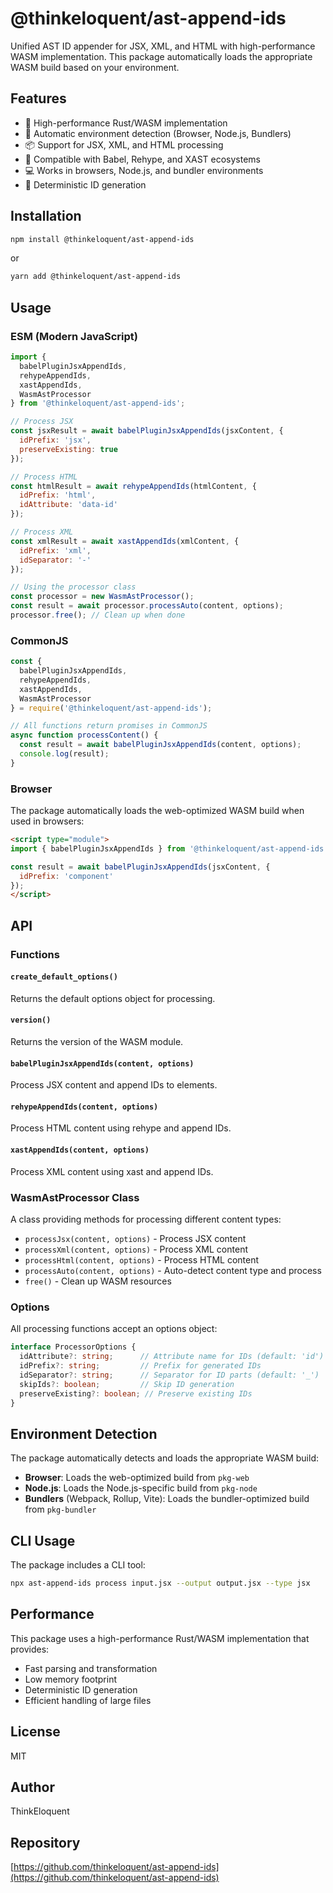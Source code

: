 # @thinkeloquent/ast-append-ids

Unified AST ID appender for JSX, XML, and HTML with high-performance WASM implementation. This package automatically loads the appropriate WASM build based on your environment.

## Features

- 🚀 High-performance Rust/WASM implementation
- 🎯 Automatic environment detection (Browser, Node.js, Bundlers)
- 📦 Support for JSX, XML, and HTML processing
- 🔧 Compatible with Babel, Rehype, and XAST ecosystems
- 💻 Works in browsers, Node.js, and bundler environments
- 🔄 Deterministic ID generation

## Installation

```bash
npm install @thinkeloquent/ast-append-ids
```

or

```bash
yarn add @thinkeloquent/ast-append-ids
```

## Usage

### ESM (Modern JavaScript)

```javascript
import { 
  babelPluginJsxAppendIds, 
  rehypeAppendIds, 
  xastAppendIds,
  WasmAstProcessor 
} from '@thinkeloquent/ast-append-ids';

// Process JSX
const jsxResult = await babelPluginJsxAppendIds(jsxContent, {
  idPrefix: 'jsx',
  preserveExisting: true
});

// Process HTML
const htmlResult = await rehypeAppendIds(htmlContent, {
  idPrefix: 'html',
  idAttribute: 'data-id'
});

// Process XML
const xmlResult = await xastAppendIds(xmlContent, {
  idPrefix: 'xml',
  idSeparator: '-'
});

// Using the processor class
const processor = new WasmAstProcessor();
const result = await processor.processAuto(content, options);
processor.free(); // Clean up when done
```

### CommonJS

```javascript
const { 
  babelPluginJsxAppendIds,
  rehypeAppendIds,
  xastAppendIds,
  WasmAstProcessor 
} = require('@thinkeloquent/ast-append-ids');

// All functions return promises in CommonJS
async function processContent() {
  const result = await babelPluginJsxAppendIds(content, options);
  console.log(result);
}
```

### Browser

The package automatically loads the web-optimized WASM build when used in browsers:

```html
<script type="module">
import { babelPluginJsxAppendIds } from '@thinkeloquent/ast-append-ids';

const result = await babelPluginJsxAppendIds(jsxContent, {
  idPrefix: 'component'
});
</script>
```

## API

### Functions

#### `create_default_options()`
Returns the default options object for processing.

#### `version()`
Returns the version of the WASM module.

#### `babelPluginJsxAppendIds(content, options)`
Process JSX content and append IDs to elements.

#### `rehypeAppendIds(content, options)`
Process HTML content using rehype and append IDs.

#### `xastAppendIds(content, options)`
Process XML content using xast and append IDs.

### WasmAstProcessor Class

A class providing methods for processing different content types:

- `processJsx(content, options)` - Process JSX content
- `processXml(content, options)` - Process XML content
- `processHtml(content, options)` - Process HTML content
- `processAuto(content, options)` - Auto-detect content type and process
- `free()` - Clean up WASM resources

### Options

All processing functions accept an options object:

```typescript
interface ProcessorOptions {
  idAttribute?: string;      // Attribute name for IDs (default: 'id')
  idPrefix?: string;         // Prefix for generated IDs
  idSeparator?: string;      // Separator for ID parts (default: '_')
  skipIds?: boolean;         // Skip ID generation
  preserveExisting?: boolean; // Preserve existing IDs
}
```

## Environment Detection

The package automatically detects and loads the appropriate WASM build:

- **Browser**: Loads the web-optimized build from `pkg-web`
- **Node.js**: Loads the Node.js-specific build from `pkg-node`
- **Bundlers** (Webpack, Rollup, Vite): Loads the bundler-optimized build from `pkg-bundler`

## CLI Usage

The package includes a CLI tool:

```bash
npx ast-append-ids process input.jsx --output output.jsx --type jsx
```

## Performance

This package uses a high-performance Rust/WASM implementation that provides:

- Fast parsing and transformation
- Low memory footprint
- Deterministic ID generation
- Efficient handling of large files

## License

MIT

## Author

ThinkEloquent

## Repository

[https://github.com/thinkeloquent/ast-append-ids](https://github.com/thinkeloquent/ast-append-ids)
